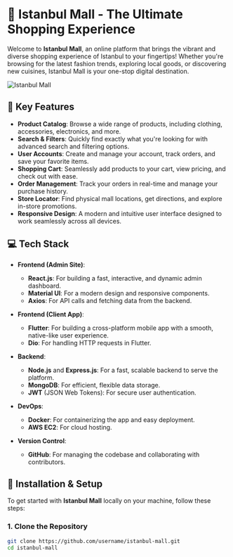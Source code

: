 # 🏬 **Istanbul Mall** - The Ultimate Shopping Experience

Welcome to **Istanbul Mall**, an online platform that brings the vibrant and diverse shopping experience of Istanbul to your fingertips! Whether you're browsing for the latest fashion trends, exploring local goods, or discovering new cuisines, Istanbul Mall is your one-stop digital destination.

![Istanbul Mall](assets/mall-image.jpg) <!-- Add an image of the mall -->

## 🌟 **Key Features**

- **Product Catalog**: Browse a wide range of products, including clothing, accessories, electronics, and more.
- **Search & Filters**: Quickly find exactly what you're looking for with advanced search and filtering options.
- **User Accounts**: Create and manage your account, track orders, and save your favorite items.
- **Shopping Cart**: Seamlessly add products to your cart, view pricing, and check out with ease.
- **Order Management**: Track your orders in real-time and manage your purchase history.
- **Store Locator**: Find physical mall locations, get directions, and explore in-store promotions.
- **Responsive Design**: A modern and intuitive user interface designed to work seamlessly across all devices.

## 💻 **Tech Stack**

- **Frontend (Admin Site)**:
  - **React.js**: For building a fast, interactive, and dynamic admin dashboard.
  - **Material UI**: For a modern design and responsive components.
  - **Axios**: For API calls and fetching data from the backend.

- **Frontend (Client App)**:
  - **Flutter**: For building a cross-platform mobile app with a smooth, native-like user experience.
  - **Dio**: For handling HTTP requests in Flutter.

- **Backend**:
  - **Node.js** and **Express.js**: For a fast, scalable backend to serve the platform.
  - **MongoDB**: For efficient, flexible data storage.
  - **JWT** (JSON Web Tokens): For secure user authentication.

- **DevOps**:
  - **Docker**: For containerizing the app and easy deployment.
  - **AWS EC2**: For cloud hosting.

- **Version Control**:
  - **GitHub**: For managing the codebase and collaborating with contributors.

## 🚀 **Installation & Setup**

To get started with **Istanbul Mall** locally on your machine, follow these steps:

### 1. Clone the Repository
```bash
git clone https://github.com/username/istanbul-mall.git
cd istanbul-mall
